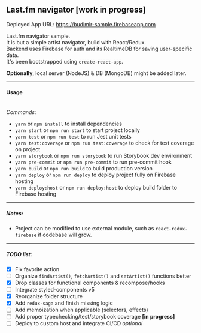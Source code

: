 ## Last.fm navigator [work in progress]

Deployed App URL: https://budimir-sample.firebaseapp.com

Last.fm navigator sample. <BR />
It is but a simple artist navigator, build with React/Redux. <BR />
Backend uses Firebase for auth and its RealtimeDB for saving user-specific data. <BR />
It's been bootstrapped using `create-react-app`.

**Optionally**, local server (NodeJS) & DB (MongoDB) might be added later.

---

#### Usage

<BR />_Commands:_

- `yarn` or `npm install` to install dependencies
- `yarn start` or `npm run start` to start project locally
- `yarn test` or `npm run test` to run Jest unit tests
- `yarn test:coverage` or `npm run test:coverage` to check for test coverage on project
- `yarn storybook` or `npm run storybook` to run Storybook dev environment
- `yarn pre-commit` or `npm run pre-commit` to run pre-commit hook
- `yarn build` or `npm run build` to build production version
- `yarn deploy` or `npm run deploy` to deploy project fully on Firebase hosting
- `yarn deploy:host` or `npm run deploy:host` to deploy build folder to Firebase hosting

---

##### Notes:

- Project can be modified to use external module, such as `react-redux-firebase` if codebase will grow.

---

##### TODO list:

- [x] Fix favorite action
- [ ] Organize `findArtist()`, `fetchArtist()` and `setArtist()` functions better
- [x] Drop classes for functional components & recompose/hooks
- [ ] Integrate styled-components v5
- [x] Reorganize folder structure
- [x] Add `redux-saga` and finish missing logic
- [ ] Add memoization when applicable (selectors, effects)
- [ ] Add proper typechecking/test/storybook coverage **[in progress]**
- [ ] Deploy to custom host and integrate CI/CD _optional_
